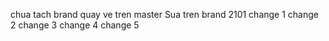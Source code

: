 chua tach brand
quay ve tren master
Sua tren brand 2101
change 1
change 2
change 3
change 4
change 5